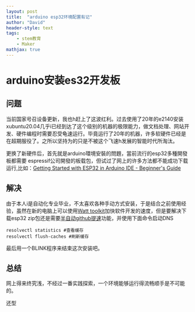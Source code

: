 ```yaml
---
layout: post
title:  "arduino esp32环境配置有记"
author: "David"
header-style: text
tags: 
    - stem教育 
    - Maker    
mathjax: true
---
```


# arduino安装es32开发板

## 问题
当前国家号召设备更新，我也h赶上了这波红利。过去使用了20年的e2140安装xubuntu20.04几乎i已经到达了这个级别的机器的极限能力，做文档处理、网站开发、硬件编程时需要忍受龟速运行。毕竟运行了20年的机器，许多软硬件已经是在超期服役了。之所以坚持为的只是不被这个飞速h发展的智能时代所淘汰。

更换了新硬件后，首先就是arduino環境安裝的問題，當前流行的esp32多種開發板都需要 espressif公司開發的板载包，但试过了网上的许多方法都不能成功下载运行,比如：[Getting Started with ESP32 in Arduino IDE - Beginner's Guide](https://www.espboards.dev/blog/setting-up-arduino-ide-esp32/)

## 解决
由于本人i是自动化专业毕业，不太喜欢各种手动方式安装，于是结合之前使用经验，虽然在新的电脑上可以使用[Watt toolkit](https://steampp.net/)加快软件开发的速度，但是要解决下载esp32 zip包还是需要[半自动github提速](https://gitee.com/toollab/github-hosts)功能，并使用下面命令启动DNS
```
resolvectl statistics #查看缓存
resolvectl flush-caches #刷新缓存
```
最后用一个BLINK程序来结束这次安装吧。
## 总结
网上得来终究浅，不经过一番实践探索，一个环境能够运行得流畅顺手是不可能的。

还型